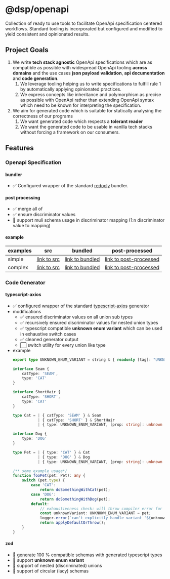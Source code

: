 # @dsp/openapi

Collection of ready to use tools to facilitate OpenApi specification centered workflows.
Standard tooling is incorporated but configured and modified to yield consistent and opinionated results.

## Project Goals

1. We write **tech stack agnostic** OpenApi specifications which are as compatible as possible with widespread OpenApi tooling **across domains** and the use
   cases **json payload validation**, **api documentation** and **code generation**.
    1. We leverage tooling helping us to write specifications to fulfill rule 1 by automatically applying opinionated practices.
    2. We express concepts like inheritance and polymorphism as precise as possible with OpenApi rather than extending OpenApi syntax which need to be known for
       interpreting the specification.
2. We aim for generated code which is suitable for statically analysing the correctness of our programs
    1. We want generated code which respects a **tolerant reader**
    2. We want the generated code to be usable in vanilla tech stacks without forcing a framework on our consumers.

## Features

### Openapi Specification

#### bundler

- ✅ Configured wrapper of the standard [redocly](https://redocly.com/docs/cli/) bundler.

#### post processing

- ✅ merge all of
- ✅ ensure discriminator values
- 🔲 support muli schema usage in discriminator mapping (1:n discriminator value to mapping)
#### example
| examples | src                                 | bundled                                     | post-processed                                       |
|----------|-------------------------------------|---------------------------------------------|------------------------------------------------------|
| simple   | [link to src][simple-petstore-src]  | [link to bundled][simple-petstore-bundled]  | [link to post-processed][simple-petstore-processed]  |
| complex  | [link to src][complex-petstore-src] | [link to bundled][complex-petstore-bundled] | [link to post-processed][complex-petstore-processed] |

### Code Generator

#### typescript-axios

- ✅ configured wrapper of the standard [typescript-axios](https://github.com/OpenAPITools/openapi-generator/blob/master/docs/generators/typescript-axios.md)
  generator
- modifications
    - ✅ ensured discriminator values on all union sub types
    - ✅ recursively ensured discriminator values for nested union types
    - ✅ typescript compatible **unknown enum variant** which can be used in exhaustive switch cases
    - ✅ cleaned generator output
    - ⬜ switch utility for every union like type
- example
    ````typescript
    export type UNKNOWN_ENUM_VARIANT = string & { readonly [tag]: "UNKNOWN"; };
    
    interface Seam {
        catType: 'SEAM',
        type: 'CAT'
    }
    
    interface ShortHair {
        catType: 'SHORT',
        type: 'CAT'
    }
    
    type Cat = | { catType: 'SEAM' } & Seam 
               | { catType: 'SHORT' } & ShortHair 
               | { type: UNKNOWN_ENUM_VARIANT, [prop: string]: unknown }
    
    interface Dog {
        type: 'DOG'
    }
    
    type Pet = | { type: 'CAT' } & Cat 
               | { type: 'DOG' } & Dog 
               | { type: UNKNOWN_ENUM_VARIANT, [prop: string]: unknown }
    
    /** some example usage*/
    function fooPet(pet: Pet): any {
        switch (pet.type) {
            case 'CAT':
                return doSomethingWithCat(pet);
            case 'DOG':
                return doSomethingWithDog(pet);
            default:
                // exhaustiveness check: will throw compiler error for new variats
                const unknownVariant: UNKNOWN_ENUM_VARIANT = pet;
                logger.error(`can't explicitly handle variant '${unknownVariant.type}' at the moment`);
                return applyDefaultOrThrow();
        }
    }
    ````

#### zod

- 🔲 generate 100 % compatible schemas with generated typescript types
- 🔲 support **unknown enum variant**
- 🔲 support of nested (discriminated) unions
- 🔲 support of circular (lacy) schemas

[complex-petstore-src]: ./test/specs/pets-modular-complex/petstore-api.yml

[complex-petstore-bundled]: ./docs/examples/specs/complex-petstore-bundled.yml

[complex-petstore-processed]: ./docs/examples/specs/complex-petstore-post-processed.yml

[simple-petstore-src]: ./test/specs/pets-simple/pets-api.yml

[simple-petstore-bundled]: ./docs/examples/specs/simple-petstore-bundled.yml

[simple-petstore-processed]: ./docs/examples/specs/simple-petstore-post-processed.yml